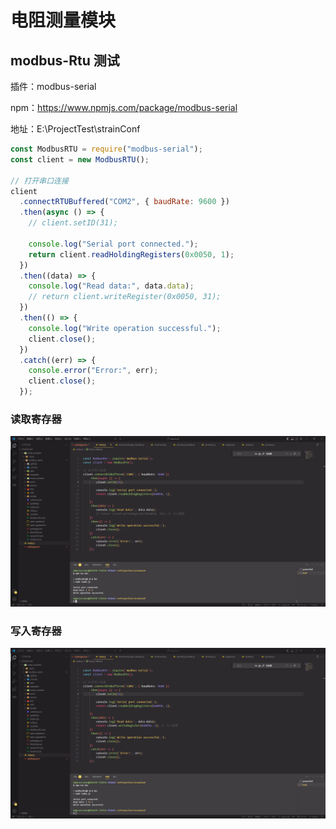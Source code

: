 # 电阻测量模块

## modbus-Rtu 测试

插件：modbus-serial

npm：<https://www.npmjs.com/package/modbus-serial>

地址：E:\ProjectTest\strainConf

```js
const ModbusRTU = require("modbus-serial");
const client = new ModbusRTU();

// 打开串口连接
client
  .connectRTUBuffered("COM2", { baudRate: 9600 })
  .then(async () => {
    // client.setID(31);

    console.log("Serial port connected.");
    return client.readHoldingRegisters(0x0050, 1);
  })
  .then((data) => {
    console.log("Read data:", data.data);
    // return client.writeRegister(0x0050, 31);
  })
  .then(() => {
    console.log("Write operation successful.");
    client.close();
  })
  .catch((err) => {
    console.error("Error:", err);
    client.close();
  });
```

### 读取寄存器

![alt text](./img/dujicunqi.png)

### 写入寄存器

![alt text](./img/xierujicunqi.png)
